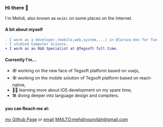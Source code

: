 
### Hi there 👋

I'm Mehdi, also known as `meiki` on some places on the Internet.

#### A bit about myself
```diff
- I work as a developer,(mobile,web,system,...) in @laroza-dev for fun.
- I studied Computer Science.
+ I work as an R&D Specialist at @Tegsoft full time.
```

#### Currently I'm...

- 🕸 working on the new face of Tegsoft platform based on vuejs,
- 🕸 working on the mobile solution of Tegsoft platform based on react-native,
- 👨‍💻 learning more about iOS development on my spare time,
- 🛠 diving deeper into language design and compilers.

#### you can Reach me at:

[my Github Page](https://mehdinourollah.github.io) or [email](to:mehdinourollah@gmail.com) <MAILTO:mehdinourollah@gmail.com>
